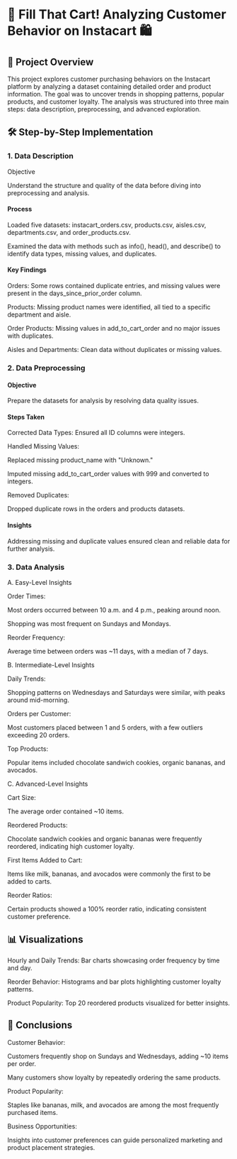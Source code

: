 # 🛒 Fill That Cart! Analyzing Customer Behavior on Instacart 🛍️
## 📖 Project Overview
This project explores customer purchasing behaviors on the Instacart platform by analyzing a dataset containing detailed order and product information. The goal was to uncover trends in shopping patterns, popular products, and customer loyalty. The analysis was structured into three main steps: data description, preprocessing, and advanced exploration.

## 🛠 Step-by-Step Implementation
### 1. Data Description
Objective

Understand the structure and quality of the data before diving into preprocessing and analysis.

#### Process
Loaded five datasets: instacart_orders.csv, products.csv, aisles.csv, departments.csv, and order_products.csv.

Examined the data with methods such as info(), head(), and describe() to identify data types, missing values, and duplicates.
#### Key Findings
Orders: Some rows contained duplicate entries, and missing values were present in the days_since_prior_order column.

Products: Missing product names were identified, all tied to a specific department and aisle.

Order Products: Missing values in add_to_cart_order and no major issues with duplicates.

Aisles and Departments: Clean data without duplicates or missing values.
### 2. Data Preprocessing
#### Objective
Prepare the datasets for analysis by resolving data quality issues.

#### Steps Taken
Corrected Data Types: Ensured all ID columns were integers.

Handled Missing Values:

Replaced missing product_name with "Unknown."

Imputed missing add_to_cart_order values with 999 and converted to integers.

Removed Duplicates:

Dropped duplicate rows in the orders and products datasets.
#### Insights
Addressing missing and duplicate values ensured clean and reliable data for further analysis.
### 3. Data Analysis
A. Easy-Level Insights

Order Times:

Most orders occurred between 10 a.m. and 4 p.m., peaking around noon.

Shopping was most frequent on Sundays and Mondays.

Reorder Frequency:

Average time between orders was ~11 days, with a median of 7 days.

B. Intermediate-Level Insights

Daily Trends:

Shopping patterns on Wednesdays and Saturdays were similar, with peaks around mid-morning.

Orders per Customer:

Most customers placed between 1 and 5 orders, with a few outliers exceeding 20 orders.

Top Products:

Popular items included chocolate sandwich cookies, organic bananas, and avocados.

C. Advanced-Level Insights

Cart Size:

The average order contained ~10 items.

Reordered Products:

Chocolate sandwich cookies and organic bananas were frequently reordered, indicating high customer loyalty.

First Items Added to Cart:

Items like milk, bananas, and avocados were commonly the first to be added to carts.

Reorder Ratios:

Certain products showed a 100% reorder ratio, indicating consistent customer preference.
## 📊 Visualizations
Hourly and Daily Trends: Bar charts showcasing order frequency by time and day.

Reorder Behavior: Histograms and bar plots highlighting customer loyalty patterns.

Product Popularity: Top 20 reordered products visualized for better insights.
## 🧠 Conclusions
Customer Behavior:

Customers frequently shop on Sundays and Wednesdays, adding ~10 items per order.

Many customers show loyalty by repeatedly ordering the same products.

Product Popularity:

Staples like bananas, milk, and avocados are among the most frequently purchased items.

Business Opportunities:

Insights into customer preferences can guide personalized marketing and product placement strategies.
